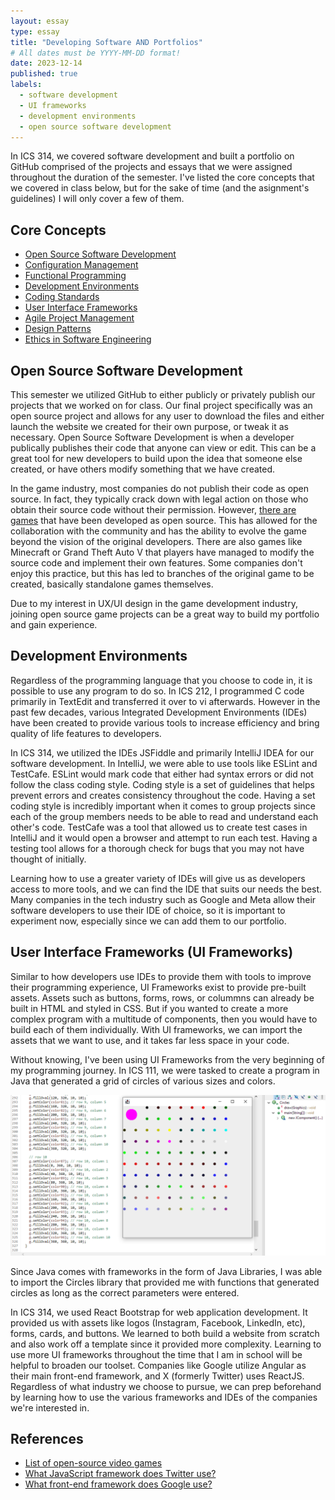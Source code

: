 ```yaml
---
layout: essay
type: essay
title: "Developing Software AND Portfolios"
# All dates must be YYYY-MM-DD format!
date: 2023-12-14
published: true
labels:
  - software development
  - UI frameworks
  - development environments
  - open source software development
---
```

In ICS 314, we covered software development and built a portfolio on GitHub comprised of the projects and essays that we were assigned throughout the duration of the semester. I've listed the core concepts that we covered in class below, but for the sake of time (and the asignment's guidelines) I will only cover a few of them.

## Core Concepts
- [Open Source Software Development](https://courses.ics.hawaii.edu/ics314f23/modules/open-source-software/)
- [Configuration Management](https://courses.ics.hawaii.edu/ics314f23/modules/configuration-management/)
- [Functional Programming](https://courses.ics.hawaii.edu/ics314f23/modules/javascript-3/)
- [Development Environments](https://courses.ics.hawaii.edu/ics314f23/modules/development-environments/)
- [Coding Standards](https://courses.ics.hawaii.edu/ics314f23/modules/coding-standards/)
- [User Interface Frameworks](https://courses.ics.hawaii.edu/ics314f23/modules/ui-frameworks/)
- [Agile Project Management](https://courses.ics.hawaii.edu/ics314f23/modules/project-management/)
- [Design Patterns](https://courses.ics.hawaii.edu/ics314f23/modules/design-patterns/)
- [Ethics in Software Engineering](https://courses.ics.hawaii.edu/ics314f23/modules/ethics/)

## Open Source Software Development
This semester we utilized GitHub to either publicly or privately publish our projects that we worked on for class. Our final project specifically was an open source project and allows for any user to download the files and either launch the website we created for their own purpose, or tweak it as necessary. Open Source Software Development is when a developer publically publishes their code that anyone can view or edit. This can be a great tool for new developers to build upon the idea that someone else created, or have others modify something that we have created.

In the game industry, most companies do not publish their code as open source. In fact, they typically crack down with legal action on those who obtain their source code without their permission. However, [there are games](https://en.wikipedia.org/wiki/List_of_open-source_video_games) that have been developed as open source. This has allowed for the collaboration with the community and has the ability to evolve the game beyond the vision of the original developers. There are also games like Minecraft or Grand Theft Auto V that players have managed to modify the source code and implement their own features. Some companies don't enjoy this practice, but this has led to branches of the original game to be created, basically standalone games themselves.

Due to my interest in UX/UI design in the game development industry, joining open source game projects can be a great way to build my portfolio and gain experience.

## Development Environments
Regardless of the programming language that you choose to code in, it is possible to use any program to do so. In ICS 212, I programmed C code primarily in TextEdit and transferred it over to vi afterwards. However in the past few decades, various Integrated Development Environments (IDEs) have been created to provide various tools to increase efficiency and bring quality of life features to developers.

In ICS 314, we utilized the IDEs JSFiddle and primarily IntelliJ IDEA for our software development. In IntelliJ, we were able to use tools like ESLint and TestCafe. ESLint would mark code that either had syntax errors or did not follow the class coding style. Coding style is a set of guidelines that helps prevent errors and creates consistency throughout the code. Having a set coding style is incredibly important when it comes to group projects since each of the group members needs to be able to read and understand each other's code. TestCafe was a tool that allowed us to create test cases in IntelliJ and it would open a browser and attempt to run each test. Having a testing tool allows for a thorough check for bugs that you may not have thought of initially.

Learning how to use a greater variety of IDEs will give us as developers access to more tools, and we can find the IDE that suits our needs the best. Many companies in the tech industry such as Google and Meta allow their software developers to use their IDE of choice, so it is important to experiment now, especially since we can add them to our portfolio.

## User Interface Frameworks (UI Frameworks)
Similar to how developers use IDEs to provide them with tools to improve their programming experience, UI Frameworks exist to provide pre-built assets. Assets such as buttons, forms, rows, or colummns can already be built in HTML and styled in CSS. But if you wanted to create a more complex program with a multitude of components, then you would have to build each of them individually. With UI frameworks, we can import the assets that we want to use, and it takes far less space in your code.

Without knowing, I've been using UI Frameworks from the very beginning of my programming journey. In ICS 111, we were tasked to create a program in Java that generated a grid of circles of various sizes and colors.

<img width="1000px" class="rounded" src="../img/circlesblunder.png">

Since Java comes with frameworks in the form of Java Libraries, I was able to import the Circles library that provided me with functions that generated circles as long as the correct parameters were entered.

In ICS 314, we used React Bootstrap for web application development. It provided us with assets like logos (Instagram, Facebook, LinkedIn, etc), forms, cards, and buttons. We learned to both build a website from scratch and also work off a template since it provided more complexity. Learning to use more UI frameworks throughout the time that I am in school will be helpful to broaden our toolset. Companies like Google utilize Angular as their main front-end framework, and X (formerly Twitter) uses ReactJS. Regardless of what industry we choose to pursue, we can prep beforehand by learning how to use the various frameworks and IDEs of the companies we're interested in.

## References
- [List of open-source video games](https://en.wikipedia.org/wiki/List_of_open-source_video_games)
- [What JavaScript framework does Twitter use?](https://www.quora.com/What-JavaScript-framework-does-Twitter-use)
- [What front-end framework does Google use?](https://www.quora.com/What-front-end-framework-does-Google-use)
